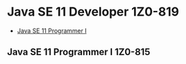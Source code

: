 # Java SE 11 Developer 1Z0-819

- [Java SE 11 Programmer I](#Java-SE-11-Programmer-I-1Z0-815)

## Java SE 11 Programmer I 1Z0-815
